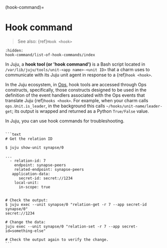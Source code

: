 (hook-command)=
# Hook command

> See also: {ref}`Hook <hook>`

```{toctree}
:hidden:
hook-command/list-of-hook-commands/index
```


In Juju, a **hook tool  (or 'hook command')** is a Bash script located in `/var/lib/juju/tools/unit-<app name>-<unit ID>` that a charm uses to communicate with its Juju unit agent in response to a {ref}`hook <hook>`.

In the Juju ecosystem, in [Ops](https://ops.readthedocs.io/en/latest/), hook tools are accessed through Ops constructs, specifically, those constructs designed to be used in the definition of the event handlers associated with the Ops events that translate Juju {ref}`hooks <hook>`. For example, when your charm calls `ops.Unit.is_leader`, in the background this calls `~/hooks/unit-name/leader-get`; its output is wrapped and returned as a Python `True/False` value.

In Juju, you can use hook commands for troubleshooting.

````{dropdown} Example: Use relation-get to change relation data

```text
# Get the relation ID

$ juju show-unit synapse/0

...
  - relation-id: 7
    endpoint: synapse-peers
    related-endpoint: synapse-peers
   application-data:
      secret-id: secret://1234
    local-unit:
      in-scope: true


# Check the output:
$ juju exec --unit synapse/0 "relation-get -r 7 --app secret-id synapse/0"
secret://1234

# Change the data:
juju exec --unit synapse/0 "relation-set -r 7 --app secret-id=something-else"

# Check the output again to verify the change.
```

````
